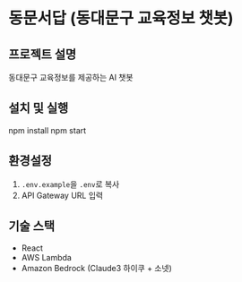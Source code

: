 # 동문서답 (동대문구 교육정보 챗봇)

## 프로젝트 설명

동대문구 교육정보를 제공하는 AI 챗봇

## 설치 및 실행

npm install
npm start

## 환경설정

1. `.env.example`을 `.env`로 복사
2. API Gateway URL 입력

## 기술 스택

- React
- AWS Lambda
- Amazon Bedrock (Claude3 하이쿠 + 소넷)
